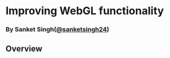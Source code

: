 # Improving WebGL functionality
### By Sanket Singh([@sanketsingh24](https://github.com/sanketsingh24))

## Overview